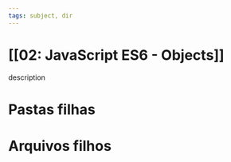```yaml
---
tags: subject, dir
---
```


# [[02: JavaScript ES6 - Objects]]

description

# Pastas filhas



# Arquivos filhos


